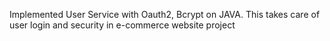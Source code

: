 Implemented User Service with Oauth2, Bcrypt on JAVA. This takes care of user login and security in e-commerce website project
